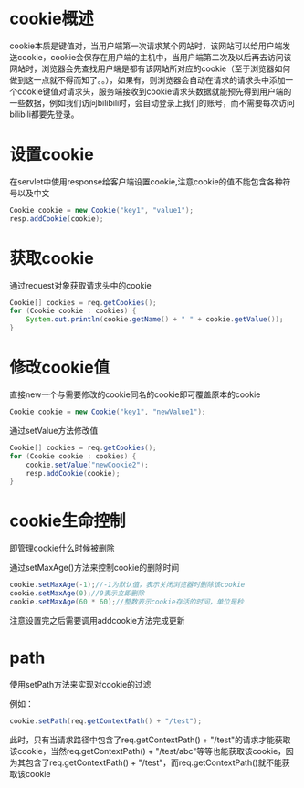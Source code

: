 # cookie概述

cookie本质是键值对，当用户端第一次请求某个网站时，该网站可以给用户端发送cookie，cookie会保存在用户端的主机中，当用户端第二次及以后再去访问该网站时，浏览器会先查找用户端是都有该网站所对应的cookie（至于浏览器如何做到这一点就不得而知了。。），如果有，则浏览器会自动在请求的请求头中添加一个cookie键值对请求头，服务端接收到cookie请求头数据就能预先得到用户端的一些数据，例如我们访问bilibili时，会自动登录上我们的账号，而不需要每次访问bilibili都要先登录。







# 设置cookie

在servlet中使用response给客户端设置cookie,注意cookie的值不能包含各种符号以及中文

```java
Cookie cookie = new Cookie("key1", "value1");
resp.addCookie(cookie);
```







# 获取cookie

通过request对象获取请求头中的cookie

```java
Cookie[] cookies = req.getCookies();
for (Cookie cookie : cookies) {
    System.out.println(cookie.getName() + " " + cookie.getValue());
}
```





# 修改cookie值



直接new一个与需要修改的cookie同名的cookie即可覆盖原本的cookie

```java
Cookie cookie = new Cookie("key1", "newValue1");
```



通过setValue方法修改值

```java
Cookie[] cookies = req.getCookies();
for (Cookie cookie : cookies) {
    cookie.setValue("newCookie2");
    resp.addCookie(cookie);
}
```





# cookie生命控制

即管理cookie什么时候被删除

通过setMaxAge()方法来控制cookie的删除时间

```java
cookie.setMaxAge(-1);//-1为默认值，表示关闭浏览器时删除该cookie
cookie.setMaxAge(0);//0表示立即删除
cookie.setMaxAge(60 * 60);//整数表示cookie存活的时间，单位是秒
```

注意设置完之后需要调用addcookie方法完成更新



# path

使用setPath方法来实现对cookie的过滤

例如：

```java
cookie.setPath(req.getContextPath() + "/test");
```

此时，只有当请求路径中包含了req.getContextPath() + "/test"的请求才能获取该cookie，当然req.getContextPath() + "/test/abc"等等也能获取该cookie，因为其包含了req.getContextPath() + "/test"，而req.getContextPath()就不能获取该cookie

